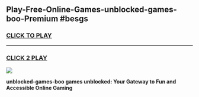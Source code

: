 
## Play-Free-Online-Games-unblocked-games-boo-Premium #besgs
<h3>
<a href="https://premium.freeplayer.one?title=unblocked-games-boo&ref=8M">CLICK TO PLAY</a></h3>
<hr>

<h3>
<a href="https://premium.freeplayer.one?title=unblocked-games-boo&ref=8M">CLICK 2 PLAY</a>
  
</h3>

<a href="https://premium.freeplayer.one?title=unblocked-games-boo&ref=8M"><img src="https://clearcache.store/games.png"></a>


**unblocked-games-boo games unblocked: Your Gateway to Fun and Accessible Online Gaming**
